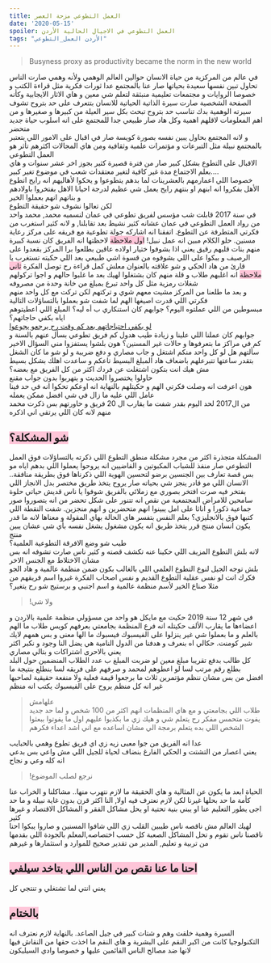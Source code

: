 ```yaml
---
title: العمل التطوعي مزحة العصر
date: '2020-05-15'
spoiler: العمل التطوعي في الاجيال الحالية الأردن
tags: "الأردن العمل_التطوعي"
---
```

> Busyness proxy as productivity became the norm in the new world

في عالم من المركزية من حياة الانسان حوالين العالم الوهمي ولأنه وهمي صارت الناس تحاول تبين نفسها سعيدة بحياتها صار عنا بالمجتمع عدا ثورات فكرية مثل قراءة الكتب و خصوصا الروايات و مجتمعات تعليمية منبثقة لتعلم شي معين و هاي الاثار الايجابية وكأنه الصفحة الشخصية صارت سيرة الذاتية الحياتية للانسان بتتعرف على حد بتروح تشوف سيرته الوهمية بدك تناسب حد بتروح تبحث بكل سير العيلة من كبيرها و صغيرها و من اهم المعلومات لاقلهم اهمية وكل هاد صار طبيعي جدا للمجتمع على انه اسلوب حياة جديد متحضر<br>
و لانه المجتمع بحاول يبين نفسه بصورة كويسة صار في اقبال على الامور اللي بتعتبر بالمجتمع نبيلة مثل التبرعات و مؤتمرات علمية وثقافية ومن هاي المجالات اكثرهم تأثر هو العمل التطوعي<br>
الاقبال على التطوع بشكل كبير صار من فترة قصيرة كثير بجوز اخر عشر سنوات و هاي بعلم الاجتماع مدة غير كافية لتغير معتقدات شعب في موضوع تغير كبير....<br>
خصوصا اللي اعمارمهم بالعشرينات لما بدهم يتطوعوا و يحكوا لأهاليهم انه رايح اتطوع الأهل بفكروا انه ابنهم او بنتهم رايح يعمل شي عظيم لدرجة احيانا الاهل بفتخروا باولادهم و بناتهم انهم بعملوا الخير<br>
لكن تعالوا نشوف شو حقيقة التطوع<br>
في سنة 2017 قابلت شب مؤسس لفريق تطوعي في عمان لنسميه محمد, محمد واحد من رواد العمل التطوعي في عمان عشانه كثير نشيط بعد تقابلنا, و لانه كثير استغرب من فكرتي المتطرفة عن التطوع. اتفقنا انه اشاركه جولة تطوعية مع فريقه على مركز رعاية مسنين. حلو الكلام مبين انه عمل نبيل!
<span style="background-color: rgba(255, 168, 197, 0.65)"> اول ملاحظة</span>
 لاحظتها انه الفريق كان نسبة كبيرة منهم بنات قلبهم رقيق يعني اذا بشوفوا ختيار اولاده عاقين بطلعوا برا المركز بقعدوا على الرصيف و ببكوا على اللي بشوفوه من قسوة اشي طبيعي بعد اللي حكيته تستغرب يا قارئ من هاد الحكي و شو علاقته بالعنوان معلش كمل قراءة رح توصل الفكرة
<span style="background-color: rgba(255, 168, 197, 0.65)"> ثاني ملاحظة</span>
انه اغلبهم طلاب و قلة منهم كان بشتغلوا لهيك بعد ما غلبوا حالهم و اجوا تركولهم شغلات رمزية مثل كل واحد تبرع بمبلغ من خانة وحدة من مصروفه  <br>
و بعد ما طلعنا من المركز مشيت معهم شوي و تركتهم لكن تركت مع كل واحد منهم فكرتي اللي قدرت اصيغها الهم لما شفت شو بعملوا بالتساؤلات التالية<br>
مبسوطين من اللي عملتوه اليوم؟
جوابهم كان استنكاري ب أه ليه؟
المبلغ اللي اعطيتوهم اياه بكفي حاجاتهم؟<br>
<a href="https://www.youtube.com/watch?v=fC3m5Ls2W8U">لو بكفي احتياجاتهم بعد كم وقت رح يرجعو يجوعوا</a><br>
جوابهم كان عملنا اللي علينا و زيادة
طيب هدول كم فريق تطوعي بسأل عنهم بالسنة و كم في مراكز ما بتعرفوها و حالات غير المسنين؟ 
هون بلشوا يستفزوا مني
السؤال الاخير سألتهم هل لو كل واحد منكم اشتغل و جاب مصاري و دفع ضريبة و لو شو ما كان الشغل بتقدر ساعتها تتبرعلهم باضعاف هاد المبلغ البسيط تاعكم و ساعدت اهلك بشكل بسيط مش هيك انت بتكون اشتغلت عن فردك اكثر من كل الفريق مع بعضه؟<br>
حاولوا يختصروا الحديث و يتهربوا بدون جواب مقنع<br>
هون اعرفت انه وصلت فكرتي الهم و حكيتلهم بالنهاية انه اوعكم تحكوا انه في حد فينا عامل اللي عليه ما زال في شي افضل ممكن يعمله<br>
من ال2017 لحد اليوم بقدر شفت ما يقارب ال 20 فريق و حاورتهم بس ذكرت محمد منهم لانه كان اللي يرتقي اني اذكره <br>

## <span style="background-color: rgba(255, 168, 197, 0.65)"> شو المشكلة؟</span>
المشكلة متجذرة اكثر من مجرد مشكلة منطق التطوع اللي ذكرته بالتساؤلات فوق العمل التطوعي صار منفذ للشباب المكبوتين و الفاضيين انه يروحوا يعملوا اللي بدهم اياه مو بس قصة تعارف بين الجنسين برضو لتحسين الهوية اللي ذكرناها فوق بطريقة منافقة.. الانسان اللي مو قادر ينجز شي بحياته صار يروح يتخذ طريق مختصر بدل الانجاز اللي بفتخر فيه صرت افتخر بصوري مع زملائي بالفريق شوفوا يا ناس قديش حياتي حلوة سامحين للامراض المجتمعية من نقص انه تتنور على شكل تحضر من انه يتصوروا صور جماعية ذكورا و اناثا على امل يبينوا انهم متحضرين و انهم منجزين. شفت النقطة اللي كتبها فوق بالانجليزي؟ بعلم النفس بتفسر هاي الحالة بهاي المقولة و معناها لانه ما قدر يكون انسان منتج قرر يتخذ طريق انه يكون مشغول يشغل نفسه بأي شي عشان يبين منتج<br>
طيب شو وضع الافرقة التطوعية العلمية؟<br>
لانه بلش التطوع المزيف اللي حكينا عنه تكشف قصته و كثير ناس صارت تشوفه انه بس مشان الاختلاط مع الجنس الاخر<br>
بلش توجه الجيل لنوع التطوع العلمي اللي بالغالب بكون ضمن منظمة عالمية و هاد الجو <br>
فكرك انت لو نفس عقلية التطوع القديم و نفس اصحاب الفكرة غيروا اسم فريقهم من مثلا صناع الخير لأسم منظمة عالمية و اسم اجنبي و برستيج شو رح يتغير؟<br>
> !ولا شي<br>

في شهر 12 سنة 2019 حكيت مع مايكل هو واحد من مسؤولي منظمة علمية بالاردن و اعضاءها ما يقارب الألف
حكيتله انه فرع المنظمة بجامعتي بعرفهم كويس طلاب ما الهم بالعلم و ما بعملوا شي غير ينزلوا على الفيسبوك فيسبوك ما الها معنى و بس همهم لايك شير كومنت. حكالي اه بنعرف و هدفنا من الدول النامية هي يضل النا وجود و نكبر اكثر يعني بالاحرى اشتراكات و بتالي مصاري <br>
كل طالب بدفع تقريبا مبلغ معين لو ضربت المبلغ ب عدد الطلاب المنضمين حول البلد بطلع رقم مرتب لسا لو اعطوهم لمحمد و صرفهم على فريقه لسا بنطلع بنتيجة ما<br>
افضل من بس مشان ننظم مؤتمرين ثلاث ما برجعوا قيمة فعلية ولا منفعة حقيقية لصاحبها غير انه كل منظم يروح على الفيسبوك يكتب انه منظم<br>

> علهامش<br>
> طلاب اللي بجامعتي و مع هاي المنظمات انهم اكثر من 100 شخص و لما حد جديد يفوت متحمس مفكر رح يتعلم شي و هيك زي ما بكذبوا عليهم اول ما يفوتوا ببعثوا الشخص اللي بده يتعلم برمجة الي مشان اساعده مع اني اشد اعداء فكرهم<br>

عدا انه الفريق من جوا معبى زيه زي اي فريق تطوع وهمي بالحبايب<br>
يعني اعصار من التشتت و الحكي الفارغ بنضاف لحياة للجيل اللي مش واعي بس بدعي انه كله وعي و نجاح<br>

> !نرجع لصلب الموضوع 

الحياة ابعد ما يكون عن المثالية و هاي الحقيقة ما لازم نتهرب منها.. مشاكلنا و الخراب عنا كأمة ما حد بحلها غيرنا لكن لازم نعترف فيه اولا, النا اكثر قرن بدون غاية نبيلة و ما حد اجى يطور التعليم عنا او يبني بنية تحتية او يحل مشاكل الفقر و المشاكل الاقتصاد و غيرها كثير<br>
لهيك العالم مش ناقصه ناس طيبين القلب زي اللي شافوا المسنين و صاروا يبكوا احنا ناقصنا ناس تقوم و تحل المشاكل الصعبة كل حسب اختصاصه,المعلم بالجودة اللي بقدمها من تربية و تعليم, المدير من تقدير صحيح للموارد و استثمارها و غيرهم <br>

## <span style="background-color: rgba(255, 168, 197, 0.65)"> احنا ما عنا نقص من الناس اللي بتاخد سيلفي</span>
يعني انتي لما تشتغلي و تنتجي كل 

## <span style="background-color: rgba(255, 168, 197, 0.65)"> بالختام</span>
 السيرة وهمية خلقت وهم و شتات كبير في جيل الصاعد. بالنهاية لازم نعترف انه التكنولوجيا كانت من اكبر النقم على البشرية و هاي النقم ما اخذت حقها من النقاش فيها لانها ضد مصالح الناس القائمين عليها و خصوصا وادي السيليكون
